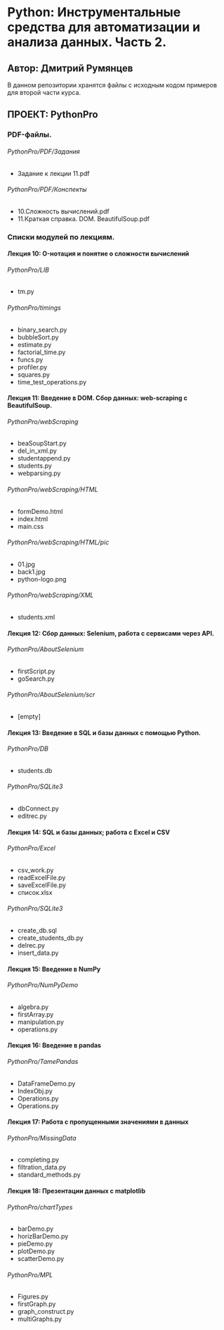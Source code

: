 # Python: Инструментальные средства для автоматизации и анализа данных. Часть 2.
## Автор: Дмитрий Румянцев 
В данном репозитории хранятся файлы с исходным кодом примеров для второй части курса.
## ПРОЕКТ: PythonPro
### PDF-файлы.
###### PythonPro/PDF/Задания
* Задание к лекции 11.pdf
###### PythonPro/PDF/Конспекты
* 10.Сложность вычислений.pdf
* 11.Краткая справка. DOM. BeautifulSoup.pdf
### Списки модулей по лекциям.
#### Лекция 10: O-нотация и понятие о сложности вычислений
###### PythonPro/LIB
* tm.py
###### PythonPro/timings
* binary_search.py
* bubbleSort.py
* estimate.py
* factorial_time.py
* funcs.py
* profiler.py
* squares.py
* time_test_operations.py
#### Лекция 11: Введение в DOM. Сбор данных: web-scraping с BeautifulSoup.
###### PythonPro/webScraping
* beaSoupStart.py
* del_in_xml.py
* studentappend.py
* students.py
* webparsing.py
###### PythonPro/webScraping/HTML
* formDemo.html
* index.html
* main.css
###### PythonPro/webScraping/HTML/pic
* 01.jpg
* back1.jpg
* python-logo.png
###### PythonPro/webScraping/XML
* students.xml
#### Лекция 12: Сбор данных: Selenium, работа с сервисами через API.
###### PythonPro/AboutSelenium
* firstScript.py
* goSearch.py
###### PythonPro/AboutSelenium/scr
* [empty]
#### Лекция 13: Введение в SQL и базы данных с помощью Python.
###### PythonPro/DB
* students.db
###### PythonPro/SQLite3
* dbConnect.py
* editrec.py
#### Лекция 14: SQL и базы данных; работа с Excel и CSV
###### PythonPro/Excel
* csv_work.py
* readExcelFile.py
* saveExcelFile.py
* список.xlsx
###### PythonPro/SQLite3
* create_db.sql
* create_students_db.py
* delrec.py
* insert_data.py
#### Лекция 15: Введение в NumPy
###### PythonPro/NumPyDemo
* algebra.py
* firstArray.py
* manipulation.py
* operations.py
#### Лекция 16: Введение в pandas
###### PythonPro/TamePandas
* DataFrameDemo.py
* IndexObj.py
* Operations.py
* Operations.py
#### Лекция 17: Работа с пропущенными значениями в данных
###### PythonPro/MissingData
* completing.py
* filtration_data.py
* standard_methods.py
#### Лекция 18: Презентации данных с matplotlib
###### PythonPro/chartTypes
* barDemo.py
* horizBarDemo.py
* pieDemo.py
* plotDemo.py
* scatterDemo.py
###### PythonPro/MPL
* Figures.py
* firstGraph.py
* graph_construct.py
* multiGraphs.py